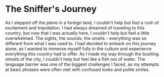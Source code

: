 # The Sniffer's Journey

As I stepped off the plane in a foreign land, I couldn't help but feel a rush of excitement and trepidation. I had always dreamed of traveling to this country, but now that I was actually here, I couldn't help but feel a little overwhelmed. The sights, the sounds, the smells - everything was so different from what I was used to.
I had decided to embark on this journey alone, as I wanted to immerse myself fully in the culture and experience everything this country had to offer. As I made my way through the bustling streets of the city, I couldn't help but feel like a fish out of water. The language barrier was one of the biggest challenges I faced, as my attempts at basic phrases were often met with confused looks and polite smiles.